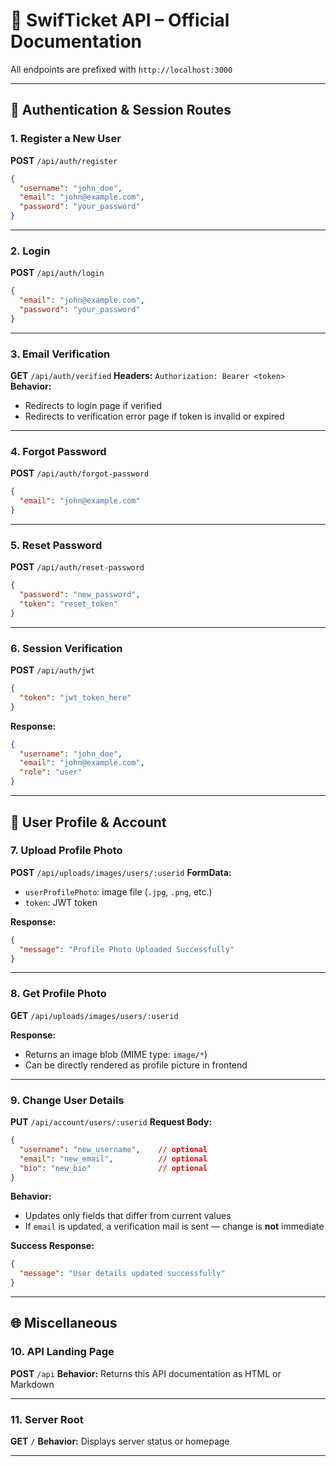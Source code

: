 # 📘 SwifTicket API – Official Documentation

All endpoints are prefixed with `http://localhost:3000`

---

## 🔐 Authentication & Session Routes

### 1. Register a New User

**POST** `/api/auth/register`

```json
{
  "username": "john_doe",
  "email": "john@example.com",
  "password": "your_password"
}
```

---

### 2. Login

**POST** `/api/auth/login`

```json
{
  "email": "john@example.com",
  "password": "your_password"
}
```

---

### 3. Email Verification

**GET** `/api/auth/verified`
**Headers:** `Authorization: Bearer <token>`
**Behavior:**

* Redirects to login page if verified
* Redirects to verification error page if token is invalid or expired

---

### 4. Forgot Password

**POST** `/api/auth/forgot-password`

```json
{
  "email": "john@example.com"
}
```

---

### 5. Reset Password

**POST** `/api/auth/reset-password`

```json
{
  "password": "new_password",
  "token": "reset_token"
}
```

---

### 6. Session Verification

**POST** `/api/auth/jwt`

```json
{
  "token": "jwt_token_here"
}
```

**Response:**

```json
{
  "username": "john_doe",
  "email": "john@example.com",
  "role": "user"
}
```

---

## 👤 User Profile & Account

### 7. Upload Profile Photo

**POST** `/api/uploads/images/users/:userid`
**FormData:**

* `userProfilePhoto`: image file (`.jpg`, `.png`, etc.)
* `token`: JWT token

**Response:**

```json
{
  "message": "Profile Photo Uploaded Successfully"
}
```

---

### 8. Get Profile Photo

**GET** `/api/uploads/images/users/:userid`

**Response:**

* Returns an image blob (MIME type: `image/*`)
* Can be directly rendered as profile picture in frontend

---

### 9. Change User Details

**PUT** `/api/account/users/:userid`
**Request Body:**

```json
{
  "username": "new_username",    // optional
  "email": "new_email",          // optional
  "bio": "new_bio"               // optional
}
```

**Behavior:**

* Updates only fields that differ from current values
* If `email` is updated, a verification mail is sent — change is **not** immediate

**Success Response:**

```json
{
  "message": "User details updated successfully"
}
```

---

## 🌐 Miscellaneous

### 10. API Landing Page

**POST** `/api`
**Behavior:** Returns this API documentation as HTML or Markdown

---

### 11. Server Root

**GET** `/`
**Behavior:** Displays server status or homepage

---